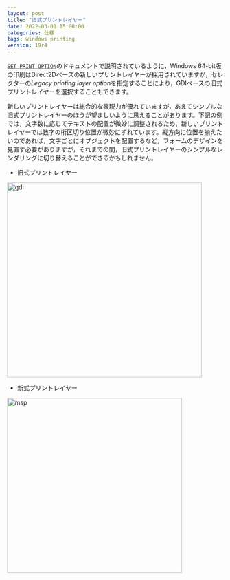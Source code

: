 ```yaml
---
layout: post
title: "旧式プリントレイヤー"
date: 2022-03-01 15:00:00
categories: 仕様
tags: windows printing
version: 19r4
---
```


<i class="fa fa-external-link" aria-hidden="true"></i> [`SET PRINT OPTION`](https://doc.4d.com/4Dv19/4D/19.1/SET-PRINT-OPTION.301-5653182.ja.html)のドキュメントで説明されているように，Windows 64-bit版の印刷はDirect2Dベースの新しいプリントレイヤーが採用されていますが，セレクターの*Legacy printing layer option*を指定することにより，GDIベースの旧式プリントレイヤーを選択することもできます。

新しいプリントレイヤーは総合的な表現力が優れていますが，あえてシンプルな旧式プリントレイヤーのほうが望ましいように思えることがあります。下記の例では，文字数に応じてテキストの配置が微妙に調整されるため，新しいプリントレイヤーでは数字の桁区切り位置が微妙にずれています。縦方向に位置を揃えたいのであれば，文字ごとにオブジェクトを配置するなど，フォームのデザインを見直す必要がありますが，それまでの間，旧式プリントレイヤーのシンプルなレンダリングに切り替えることができるかもしれません。

* 旧式プリントレイヤー

<img width="453" alt="gdi" src="https://user-images.githubusercontent.com/10509075/156157705-784165bc-8b1c-4a9b-99f1-af97c2b2b48f.png">

* 新式プリントレイヤー

<img width="407" alt="msp" src="https://user-images.githubusercontent.com/10509075/156157753-cb3065cc-d36f-46f7-9110-35a8352464a3.png">
